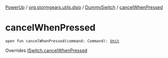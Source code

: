 [PowerUp](../../index.md) / [org.stormgears.utils.dsio](../index.md) / [DummySwitch](index.md) / [cancelWhenPressed](./cancel-when-pressed.md)

# cancelWhenPressed

`open fun cancelWhenPressed(command: Command): `[`Unit`](https://kotlinlang.org/api/latest/jvm/stdlib/kotlin/-unit/index.html)

Overrides [ISwitch.cancelWhenPressed](../-i-switch/cancel-when-pressed.md)

